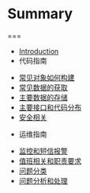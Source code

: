 # Summary
===
* [Introduction](README.md)
* 代码指南
 - [常见对象如何构建](code/model.md)
 - [常见数据的获取](code/set_get.md)
 - [主要数据的存储](code/storage.md)
 - [主要接口和代码分布](code/structure.md)
 - [安全相关](code/security.md)
* 运维指南
 - [监控和短信报警](dev/monitor.md)
 - [值班相关和职责要求](dev/duty.md)
 - [问题分类](dev/qa.md)
 - [问题分析和处理](dev/resolve.md)
